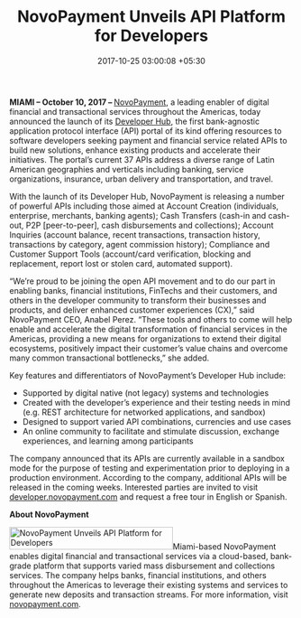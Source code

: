 ﻿---
title: NovoPayment Unveils API Platform for Developers
date: 2017-10-25 03:00:08 +05:30
categories:
- Fintech
- News
- Payments
tags:
- news
- NovoPayment
- US
layout: post
type: post
status: publish
category:
- Payments
- Fintech
- News
Markets:
- news
- NovoPayment
- US
Person: MEDICI Team
---

<p><b>MIAMI – October 10, 2017 – </b><a href="http://www.novopayment.com">NovoPayment</a>, a leading enabler of digital financial and transactional services throughout the Americas, today announced the launch of its <a href="http://developer.novopayment.com">Developer Hub</a>, the first bank-agnostic application protocol interface (API) portal of its kind offering resources to software developers seeking payment and financial service related APIs to build new solutions, enhance existing products and accelerate their initiatives. The portal’s current 37 APIs address a diverse range of Latin American geographies and verticals including banking, service organizations, insurance, urban delivery and transportation, and travel.</p>
<p>With the launch of its Developer Hub, NovoPayment is releasing a number of powerful APIs including those aimed at Account Creation (individuals, enterprise, merchants, banking agents); Cash Transfers (cash-in and cash-out, P2P [peer-to-peer], cash disbursements and collections); Account Inquiries (account balance, recent transactions, transaction history, transactions by category, agent commission history); Compliance and Customer Support Tools (account/card verification, blocking and replacement, report lost or stolen card, automated support). </p>
<p>“We’re proud to be joining the open API movement and to do our part in enabling banks, financial institutions, FinTechs and their customers, and others in the developer community to transform their businesses and products, and deliver enhanced customer experiences (CX),” said NovoPayment CEO, Anabel Perez. “These tools and others to come will help enable and accelerate the digital transformation of financial services in the Americas, providing a new means for organizations to extend their digital ecosystems, positively impact their customer’s value chains and overcome many common transactional bottlenecks,” she added.</p>
<p>Key features and differentiators of NovoPayment’s Developer Hub include:</p>
<ul>
<li style="font-weight: 400;">Supported by digital native (not legacy) systems and technologies</li>
<li style="font-weight: 400;">Created with the developer’s experience and their testing needs in mind (e.g. REST architecture for networked applications, and sandbox)</li>
<li style="font-weight: 400;">Designed to support varied API combinations, currencies and use cases </li>
<li style="font-weight: 400;">An online community to facilitate and stimulate discussion, exchange experiences, and learning among participants </li>
</ul>
<p>The company announced that its APIs are currently available in a sandbox mode for the purpose of testing and experimentation prior to deploying in a production environment. According to the company, additional APIs will be released in the coming weeks. Interested parties are invited to visit <a href="https://developer.novopayment.com">developer.novopayment.com</a> and request a free tour in English or Spanish.</p>
<p><b>About NovoPayment </b></p>
<p><img class="wp-image-28256 alignright" src="https://s3-us-west-2.amazonaws.com/go-medici/uploads/2017/10/nov.png" alt="NovoPayment Unveils API Platform for Developers" width="290" height="40" />Miami-based NovoPayment enables digital financial and transactional services via a cloud-based, bank-grade platform that supports varied mass disbursement and collections services. The company helps banks, financial institutions, and others throughout the Americas to leverage their existing systems and services to generate new deposits and transaction streams. For more information, visit <a href="http://novopayment.com/">novopayment.com</a>.</p>
